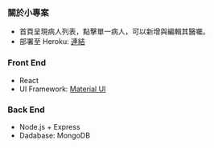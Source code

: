 ### 關於小專案

- 首頁呈現病人列表，點擊單一病人，可以新增與編輯其醫囑。
- 部署至 Heroku: [連結](https://patient-order-jubo.herokuapp.com/)


### Front End
- React
- UI Framework: [Material UI](https://mui.com/)

### Back End
- Node.js + Express
- Dadabase: MongoDB

